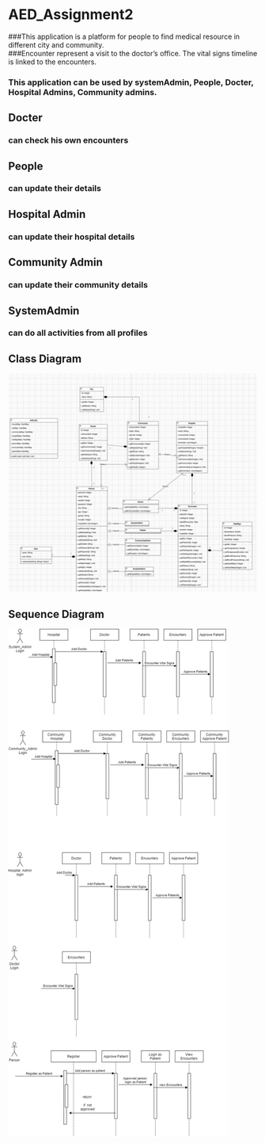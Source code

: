 # AED_Assignment2


###This application is a platform for people to find medical resource in different city and community.  
###Encounter represent a visit to the doctor’s office. The vital signs timeline is linked to the encounters. 


### This application can be used by systemAdmin, People, Docter, Hospital Admins, Community admins.

## Docter
 ### can check his own encounters
 
 
## People
### can update their details


## Hospital Admin
### can update their hospital details

## Community Admin
### can update their community details

## SystemAdmin
### can do all activities from all profiles

## Class Diagram
![ClassDiagram.png](https://github.com/maitreeg/AED_Assignment2/blob/main/ClassDiagram.jpeg)

## Sequence Diagram
![SequenceDiagram.jpeg](https://github.com/maitreeg/AED_Assignment2/blob/main/SequenceDiagram.jpeg)
